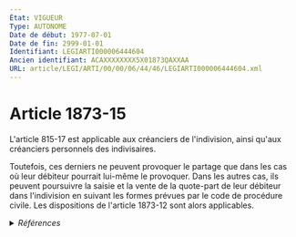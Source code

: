 ```yaml
---
État: VIGUEUR
Type: AUTONOME
Date de début: 1977-07-01
Date de fin: 2999-01-01
Identifiant: LEGIARTI000006444604
Ancien identifiant: ACAXXXXXXXX5X01873QAXXAA
URL: article/LEGI/ARTI/00/00/06/44/46/LEGIARTI000006444604.xml
---
```


<h1>Article 1873-15</h1>

L'article 815-17 est applicable aux créanciers de l'indivision, ainsi qu'aux
créanciers personnels des indivisaires.<br />

Toutefois, ces derniers ne peuvent provoquer le partage que dans les cas où leur
débiteur pourrait lui-même le provoquer. Dans les autres cas, ils peuvent
poursuivre la saisie et la vente de la quote-part de leur débiteur dans
l'indivision en suivant les formes prévues par le code de procédure civile. Les
dispositions de l'article 1873-12 sont alors applicables.


<details>
  <summary><em>Références</em></summary>

  <h2>Articles faisant référence à l'article</h2>
  
  <ul>
    <li>
      <a href="https://legal.tricoteuses.fr//redirection/LEGIARTI000006432501?vers=git&vers=legifrance">Code civil - article 815-17 AUTONOME VIGUEUR, en vigueur depuis le 2007-01-01</a> CITATION cible
    </li>
    <li>
      <a href="https://legal.tricoteuses.fr//redirection/LEGIARTI000006283663?vers=git&vers=legifrance">Loi n° 76-1286 du 31 décembre 1976 relative à l'organisation de l'indivision - article 19 AUTONOME VIGUEUR, en vigueur depuis le 1978-07-01</a> SPEC_APPLI cible
    </li>
    <li>
      <a href="https://legal.tricoteuses.fr//redirection/LEGIARTI000006283658?vers=git&vers=legifrance">Loi n°76-1286 du 31 décembre 1976 RELATIVE A L'ORGANISATION DE L'INDIVISION - article 14 ENTIEREMENT_MODIF</a> CREATION cible
    </li>
    <li>
      <a href="https://legal.tricoteuses.fr//redirection/LEGIARTI000006432500?vers=git&vers=legifrance">Code civil - article 815-17 AUTONOME MODIFIE, en vigueur du 1977-07-01 au 2007-01-01</a> CITATION cible
    </li>
    <li>
      <a href="https://legal.tricoteuses.fr//redirection/LEGIARTI000006444587?vers=git&vers=legifrance">Code civil - article 1873-12 AUTONOME VIGUEUR, en vigueur depuis le 1977-07-01</a> CITATION cible
    </li>
  </ul>
  
  <h2>Textes faisant référence à l'article</h2>
  
  <ul>
    <li>
      <a href="https://legal.tricoteuses.fr//redirection/JORFTEXT000000522255?vers=git&vers=legifrance">Loi n°76-1286 du 31 décembre 1976 RELATIVE A L'ORGANISATION DE L'INDIVISION</a> CODIFICATION cible
    </li>
  </ul>
  
  <h2>Références faites par l'article</h2>
  
  <ul>
    <li>
      1976-12-31 CODIFICATION source <a href="https://legal.tricoteuses.fr//redirection/JORFTEXT000000522255?vers=git&vers=legifrance">Loi n°76-1286 du 31 décembre 1976 RELATIVE A L'ORGANISATION DE L'INDIVISION</a>
    </li>
    <li>
      1976-12-31 CREATION source <a href="https://legal.tricoteuses.fr//redirection/LEGIARTI000006283658?vers=git&vers=legifrance">Loi n°76-1286 du 31 décembre 1976 RELATIVE A L'ORGANISATION DE L'INDIVISION - article 14 ENTIEREMENT_MODIF</a>
    </li>
    <li>
      1976-12-31 SPEC_APPLI source <a href="https://legal.tricoteuses.fr//redirection/LEGIARTI000006283663?vers=git&vers=legifrance">Loi n° 76-1286 du 31 décembre 1976 relative à l'organisation de l'indivision - article 19 AUTONOME VIGUEUR, en vigueur depuis le 1978-07-01</a>
    </li>
    <li>
      2999-01-01 CITATION source <a href="https://legal.tricoteuses.fr//redirection/LEGIARTI000006444587?vers=git&vers=legifrance">Code civil - article 1873-12 AUTONOME VIGUEUR, en vigueur depuis le 1977-07-01</a>
    </li>
    <li>
      2999-01-01 CITATION source <a href="https://legal.tricoteuses.fr//redirection/LEGIARTI000006432500?vers=git&vers=legifrance">Code civil - article 815-17 AUTONOME MODIFIE, en vigueur du 1977-07-01 au 2007-01-01</a>
    </li>
  </ul>
</details>
